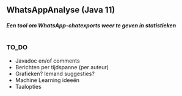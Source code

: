 ## WhatsAppAnalyse (Java 11)
##### Een tool om WhatsApp-chatexports weer te geven in statistieken










 
 
# 
#
### TO_DO
* Javadoc en/of comments
* Berichten per tijdspanne (per auteur)
* Grafieken? Iemand suggesties?
* Machine Learning ideeën
* Taalopties
